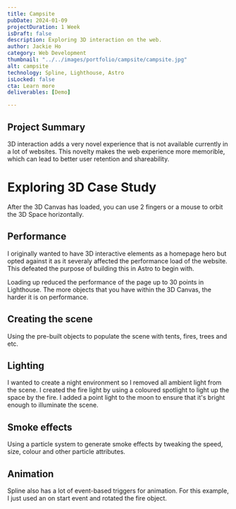 ```yaml
---
title: Campsite
pubDate: 2024-01-09
projectDuration: 1 Week
isDraft: false
description: Exploring 3D interaction on the web.
author: Jackie Ho
category: Web Development
thumbnail: "../../images/portfolio/campsite/campsite.jpg"
alt: campsite
technology: Spline, Lighthouse, Astro
isLocked: false
cta: Learn more
deliverables: [Demo]

---
```

## Project Summary
3D interaction adds a very novel experience that is not available currently in a lot of websites. This novelty makes the web experience more memorible, which can lead to better user retention and shareability. 


# Exploring 3D Case Study
<script type="module" src="https://unpkg.com/@splinetool/viewer@1.0.54/build/spline-viewer.js"></script>
<spline-viewer  url="https://prod.spline.design/4RTRFFhgCxiilGVL/scene.splinecode"></spline-viewer>

After the 3D Canvas has loaded, you can use 2 fingers or a mouse to orbit the 3D Space horizontally.



## Performance
I originally wanted to have 3D interactive elements as a homepage hero but opted against it as it severaly affected the performance load of the website. This defeated the purpose of building this in Astro to begin with. 

Loading up reduced the performance of the page up to 30 points in Lighthouse. The more objects that you have within the 3D Canvas, the harder it is on performance.

## Creating the scene
Using the pre-built objects to populate the scene with tents, fires, trees and etc.

## Lighting
I wanted to create a night environment so I removed all ambient light from the scene. I created the fire light by using a coloured spotlight to light up the space by the fire. I added a point light to the moon to ensure that it's bright enough to illuminate the scene.

## Smoke effects
Using a particle system to generate smoke effects by tweaking the speed, size, colour  and other particle attributes.

## Animation
Spline also has a lot of event-based triggers for animation. For this example, I just used an on start event and rotated the fire object.

 
